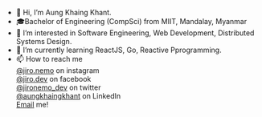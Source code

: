 - 👋 Hi, I’m Aung Khaing Khant.
- 🎓Bachelor of Engineering (CompSci) from MIIT, Mandalay, Myanmar
- 👀 I’m interested in Software Engineering, Web Development, Distributed Systems Design.
- 🌱 I’m currently learning ReactJS, Go, Reactive Pprogramming.
- 📫 How to reach me <br/>
      <a href= "https://instagram.com/jiro.nemo">@jiro.nemo</a> on instagram <br/>
      <a href= "https://facebook.com/jiro.dev">@jiro.dev</a> on facebook <br/>
      <a href= "https://twitter.com/jironemo_dev">@jironemo_dev</a> on twitter <br/>
      <a href = "https://www.linkedin.com/in/aungkhaingkhant/">@aungkhaingkhant</a> on LinkedIn <br/>
      <a href = "mailto:hello@jironemo.tech">Email</a> me! <br/>
<!---
jironemo/jironemo is a ✨ special ✨ repository because its `README.md` (this file) appears on your GitHub profile.
You can click the Preview link to take a look at your changes.
--->
